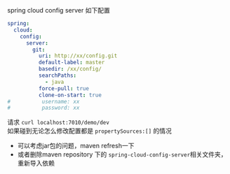spring cloud config server 如下配置 
```yaml
spring:
  cloud:
    config:
      server:
        git:
          uri: http://xx/config.git
          default-label: master
          basedir: /xx/config/
          searchPaths:
            - java
          force-pull: true
          clone-on-start: true
#          username: xx
#          password: xx
```
请求 `curl localhost:7010/demo/dev`   
如果碰到无论怎么修改配置都是 `propertySources:[]` 的情况
- 可以考虑jar包的问题，maven refresh一下
- 或者删除maven repository 下的 `spring-cloud-config-server`相关文件夹，重新导入依赖


